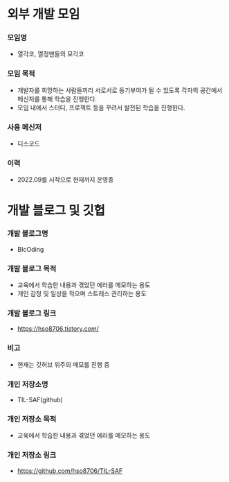 # 외부 개발 모임
### 모임명
- 열각코, 열정맨들의 모각코
### 모임 목적
- 개발자를 희망하는 사람들끼리 서로서로 동기부여가 될 수 있도록 각자의 공간에서 메신저를 통해 학습을 진행한다.
- 모임 내에서 스터디, 프로젝트 등을 꾸려서 발전된 학습을 진행한다.
### 사용 메신저
- 디스코드
### 이력
- 2022.09를 시작으로 현재까지 운영중

# 개발 블로그 및 깃헙
### 개발 블로그명
- BIcOding
### 개발 블로그 목적
- 교육에서 학습한 내용과 겪었던 에러를 메모하는 용도
- 개인 감정 및 일상을 적으며 스트레스 관리하는 용도
### 개발 블로그 링크
- https://hso8706.tistory.com/
### 비고
- 현재는 깃허브 위주의 메모를 진행 중

### 개인 저장소명
- TIL-SAF(github)
### 개인 저장소 목적
- 교육에서 학습한 내용과 겪었던 에러를 메모하는 용도
### 개인 저장소 링크
- https://github.com/hso8706/TIL-SAF